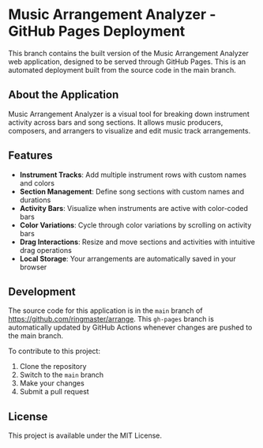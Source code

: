 # Music Arrangement Analyzer - GitHub Pages Deployment

This branch contains the built version of the Music Arrangement Analyzer web application, designed to be served through GitHub Pages. This is an automated deployment built from the source code in the main branch.

## About the Application

Music Arrangement Analyzer is a visual tool for breaking down instrument activity across bars and song sections. It allows music producers, composers, and arrangers to visualize and edit music track arrangements.

## Features

- **Instrument Tracks**: Add multiple instrument rows with custom names and colors
- **Section Management**: Define song sections with custom names and durations
- **Activity Bars**: Visualize when instruments are active with color-coded bars
- **Color Variations**: Cycle through color variations by scrolling on activity bars
- **Drag Interactions**: Resize and move sections and activities with intuitive drag operations
- **Local Storage**: Your arrangements are automatically saved in your browser

## Development

The source code for this application is in the `main` branch of https://github.com/ringmaster/arrange. This `gh-pages` branch is automatically updated by GitHub Actions whenever changes are pushed to the main branch.

To contribute to this project:

1. Clone the repository
2. Switch to the `main` branch
3. Make your changes
4. Submit a pull request

## License

This project is available under the MIT License.

